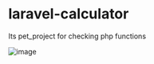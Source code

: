 # laravel-calculator
 Its pet_project for checking php functions


 
![image](https://github.com/user-attachments/assets/ecfa254b-ad04-49ba-a079-e254582b6c9e)
